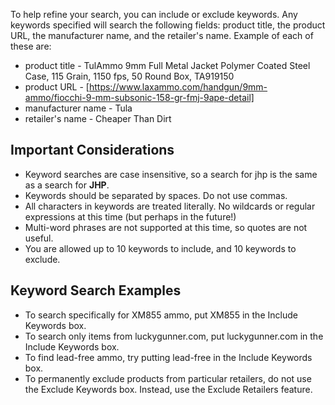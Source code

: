 <!-- TITLE: Keywords -->
<!-- SUBTITLE: How to perform keyword searches with AmmoSeek.com -->

To help refine your search, you can include or exclude keywords. Any keywords specified will search the following fields: product title, the product URL, the manufacturer name, and the retailer's name. Example of each of these are:

- product title - TulAmmo 9mm Full Metal Jacket Polymer Coated Steel Case, 115 Grain, 1150 fps, 50 Round Box, TA919150
- product URL - [https://www.laxammo.com/handgun/9mm-ammo/fiocchi-9-mm-subsonic-158-gr-fmj-9ape-detail]
- manufacturer name - Tula
- retailer's name - Cheaper Than Dirt

## Important Considerations

- Keyword searches are case insensitive, so a search for jhp is the same as a search for **JHP**.
- Keywords should be separated by spaces. Do not use commas.
- All characters in keywords are treated literally. No wildcards or regular expressions at this time (but perhaps in the future!)
- Multi-word phrases are not supported at this time, so quotes are not useful.
- You are allowed up to 10 keywords to include, and 10 keywords to exclude.

## Keyword Search Examples

- To search specifically for XM855 ammo, put XM855 in the Include Keywords box.
- To search only items from luckygunner.com, put luckygunner.com in the Include Keywords box.
- To find lead-free ammo, try putting lead-free in the Include Keywords box.
- To permanently exclude products from particular retailers, do not use the Exclude Keywords box. Instead, use the Exclude Retailers feature.